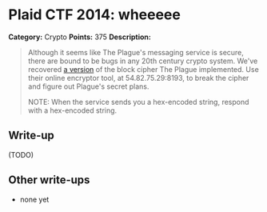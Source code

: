 # Plaid CTF 2014: wheeeee

**Category:** Crypto
**Points:** 375
**Description:**

> Although it seems like The Plague's messaging service is secure, there are bound to be bugs in any 20th century crypto system. We've recovered [a version](wheeeee-8aa05f8827f5ece6a27c021eae46d118.tar.bz2) of the block cipher The Plague implemented. Use their online encryptor tool, at 54.82.75.29:8193, to break the cipher and figure out Plague's secret plans.
>
> NOTE: When the service sends you a hex-encoded string, respond with a hex-encoded string.

## Write-up

(TODO)

## Other write-ups

* none yet
